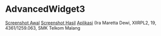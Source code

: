 # AdvancedWidget3
[Screenshot Awal](https://github.com/IraMaretta/AdvancedWidget3/blob/master/AdvancedWidget3awal.png)
[Screenshot Hasil](https://github.com/IraMaretta/AdvancedWidget3/blob/master/AdvancedWidget3hasil.png)
[Aplikasi](https://github.com/IraMaretta/AdvancedWidget3/blob/master/app-debug.apk)
(Ira Maretta Dewi, XIIRPL2, 19, 4361/1259.063, SMK Telkom Malang
